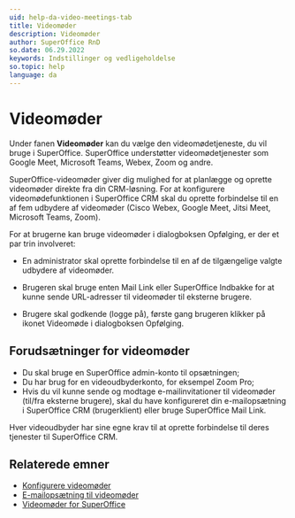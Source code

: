 ```yaml
---
uid: help-da-video-meetings-tab
title: Videomøder
description: Videomøder
author: SuperOffice RnD
so.date: 06.29.2022
keywords: Indstillinger og vedligeholdelse
so.topic: help
language: da
---
```


# Videomøder

Under fanen **Videomøder** kan du vælge den videomødetjeneste, du vil bruge i SuperOffice. SuperOffice understøtter videomødetjenester som Google Meet, Microsoft Teams, Webex, Zoom og andre.

SuperOffice-videomøder giver dig mulighed for at planlægge og oprette videomøder direkte fra din CRM-løsning. For at konfigurere videomødefunktionen i SuperOffice CRM skal du oprette forbindelse til en af fem udbydere af videomøder (Cisco Webex, Google Meet, Jitsi Meet, Microsoft Teams, Zoom).

For at brugerne kan bruge videomøder i dialogboksen Opfølging, er der et par trin involveret:

* En administrator skal oprette forbindelse til en af de tilgængelige valgte udbydere af videomøder.

* Brugeren skal bruge enten Mail Link eller SuperOffice Indbakke for at kunne sende URL-adresser til videomøder til eksterne brugere.

* Brugere skal godkende (logge på), første gang brugeren klikker på ikonet Videomøde i dialogboksen Opfølging.

## Forudsætninger for videomøder

* Du skal bruge en SuperOffice admin-konto til opsætningen;
* Du har brug for en videoudbyderkonto, for eksempel Zoom Pro;
* Hvis du vil kunne sende og modtage e-mailinvitationer til videomøder (til/fra eksterne brugere), skal du have konfigureret din e-mailopsætning i SuperOffice CRM (brugerklient) eller bruge SuperOffice Mail Link.

Hver videoudbyder har sine egne krav til at oprette forbindelse til deres tjenester til SuperOffice CRM.

## Relaterede emner

* [Konfigurere videomøder][2]
* [E-mailopsætning til videomøder][3]
* [Videomøder for SuperOffice][1]

<!-- Referenced links -->
[1]: ../../../../../en/video-meeting/index.md
[2]: configure-video-meetings.md
[3]: email-setup-in-superoffice.md

<!-- Referenced images -->